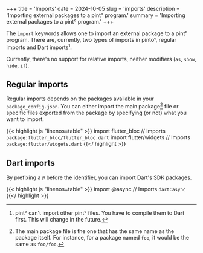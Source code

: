+++
title = 'Imports'
date = 2024-10-05
slug = 'imports'
description = 'Importing external packages to a pint° program.'
summary = 'Importing external packages to a pint° program.'
+++

The `import` keywords allows one to import an external package to a pint°
program. There are, currently, two types of imports in pinto°, regular imports
and Dart imports[^1].


Currently, there's no support for relative imports, neither modifiers (`as`,
`show`, `hide`, `if`).

[^1]: pint° can't import other pint° files. You have to compile them to Dart
first. This will change in the future.

## Regular imports

Regular imports depends on the packages available in your `package_config.json`.
You can either import the main package[^2] file or specific files exported from the
package by specifying (or not) what you want to import.

{{< highlight js "linenos=table" >}}
import flutter_bloc // Imports `package:flutter_bloc/flutter_bloc.dart`
import flutter/widgets // Imports `package:flutter/widgets.dart`
{{</ highlight >}}

## Dart imports

By prefixing a `@` before the identifier, you can import Dart's SDK packages.

{{< highlight js "linenos=table" >}}
import @async // Imports `dart:async`
{{</ highlight >}}

[^2]: The main package file is the one that has the same name as the package
itself. For instance, for a package named `foo`, it would be the same as
`foo/foo`.
